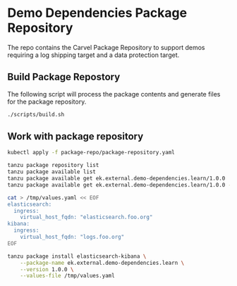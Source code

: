 # Demo Dependencies Package Repository

The repo contains the Carvel Package Repository to support demos requiring a log shipping target and a data protection target.

## Build Package Repostory

The following script will process the package contents and generate files for the package repository.

```bash
./scripts/build.sh
```

## Work with package repository

```bash
kubectl apply -f package-repo/package-repository.yaml

tanzu package repository list
tanzu package available list
tanzu package available get ek.external.demo-dependencies.learn/1.0.0
tanzu package available get ek.external.demo-dependencies.learn/1.0.0 --values-schema

cat > /tmp/values.yaml << EOF
elasticsearch:
  ingress:
    virtual_host_fqdn: "elasticsearch.foo.org"
kibana:
  ingress:
    virtual_host_fqdn: "logs.foo.org"
EOF

tanzu package install elasticsearch-kibana \
    --package-name ek.external.demo-dependencies.learn \
    --version 1.0.0 \
    --values-file /tmp/values.yaml
```

